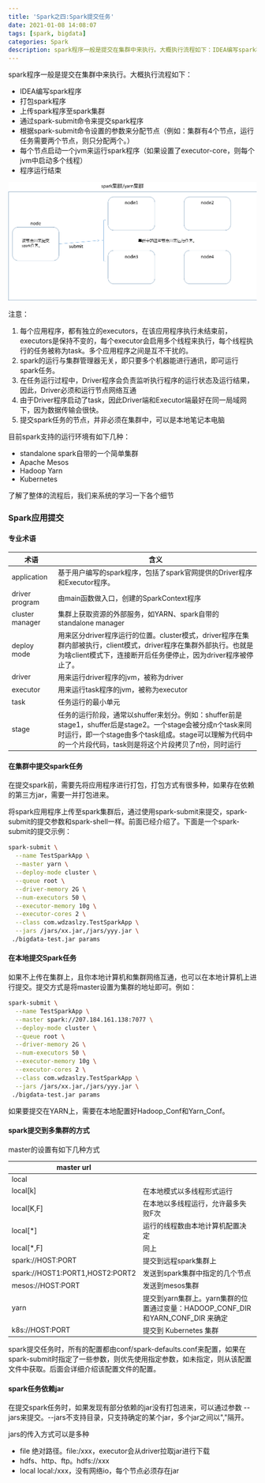 ```yaml
---
title: 'Spark之四:Spark提交任务'
date: 2021-01-08 14:08:07
tags: [spark, bigdata]
categories: Spark
description: spark程序一般是提交在集群中来执行。大概执行流程如下：IDEA编写spark程序 打包spark程序 上传spark程序至spark集群
---
```


spark程序一般是提交在集群中来执行。大概执行流程如下：

- IDEA编写spark程序
- 打包spark程序
- 上传spark程序至spark集群
- 通过spark-submit命令来提交spark程序
- 根据spark-submit命令设置的参数来分配节点（例如：集群有4个节点，运行任务需要两个节点，则只分配两个。）
- 每个节点启动一个jvm来运行spark程序（如果设置了executor-core，则每个jvm中启动多个线程）
- 程序运行结束



![](../../images/spark之四/1653904447.jpg)

注意：

1. 每个应用程序，都有独立的executors，在该应用程序执行未结束前，executors是保持不变的，每个executor会启用多个线程来执行，每个线程执行的任务被称为task。多个应用程序之间是互不干扰的。
2. spark的运行与集群管理器无关，即只要多个机器能进行通讯，即可运行spark任务。
3. 在任务运行过程中，Driver程序会负责监听执行程序的运行状态及运行结果，因此，Driver必须和运行节点网络互通
4. 由于Driver程序启动了task，因此Driver端和Executor端最好在同一局域网下，因为数据传输会很快。
5. 提交spark任务的节点，并非必须在集群中，可以是本地笔记本电脑



目前spark支持的运行环境有如下几种：

- standalone spark自带的一个简单集群
- Apache Mesos
- Hadoop Yarn
- Kubernetes 

 

了解了整体的流程后，我们来系统的学习一下各个细节



### Spark应用提交

#### 专业术语

| 术语             | 含义                                                         |
| ---------------- | ------------------------------------------------------------ |
| application      | 基于用户编写的spark程序，包括了spark官网提供的Driver程序和Executor程序。 |
| driver  program  | 由main函数做入口，创建的SparkContext程序                     |
| cluster  manager | 集群上获取资源的外部服务，如YARN、spark自带的standalone manager |
| deploy mode      | 用来区分driver程序运行的位置。cluster模式，driver程序在集群内部被执行，client模式，driver程序在集群外部执行。也就是为啥client模式下，连接断开后任务便停止，因为driver程序被停止了。 |
| driver           | 用来运行driver程序的jvm，被称为driver                        |
| executor         | 用来运行task程序的jvm，被称为executor                        |
| task             | 任务运行的最小单元                                           |
| stage            | 任务的运行阶段，通常以shuffer来划分。例如：shuffer前是stage1，shuffer后是stage2。一个stage会被分成n个task来同时运行，即一个stage由多个task组成。stage可以理解为代码中的一个片段代码，task则是将这个片段拷贝了n份，同时运行 |



#### 在集群中提交spark任务

在提交spark前，需要先将应用程序进行打包，打包方式有很多种，如果存在依赖的第三方jar，需要一并打包进来。

将spark应用程序上传至spark集群后，通过使用spark-submit来提交，spark-submit的提交参数和spark-shell一样。前面已经介绍了。下面是一个spark-submit的提交示例：

```sh
spark-submit \
  --name TestSparkApp \
  --master yarn \
  --deploy-mode cluster \
  --queue root \
  --driver-memory 2G \
  --num-executors 50 \
  --executor-memory 10g \
  --executor-cores 2 \
  --class com.wdzaslzy.TestSparkApp \
  --jars /jars/xx.jar,/jars/yyy.jar \
 ./bigdata-test.jar params
```



#### 在本地提交Spark任务

如果不上传在集群上，且你本地计算机和集群网络互通，也可以在本地计算机上进行提交。提交方式是将master设置为集群的地址即可。例如：

```sh
spark-submit \
  --name TestSparkApp \
  --master spark://207.184.161.138:7077 \
  --deploy-mode cluster \
  --queue root \
  --driver-memory 2G \
  --num-executors 50 \
  --executor-memory 10g \
  --executor-cores 2 \
  --class com.wdzaslzy.TestSparkApp \
  --jars /jars/xx.jar,/jars/yyy.jar \
 ./bigdata-test.jar params
```

如果要提交在YARN上，需要在本地配置好Hadoop_Conf和Yarn_Conf。



#### spark提交到多集群的方式

master的设置有如下几种方式

| master url                      |                                                              |
| ------------------------------- | ------------------------------------------------------------ |
| local                           |                                                              |
| local[k]                        | 在本地模式以多线程形式运行                                   |
| local[K,F]                      | 在本地以多线程运行，允许最多失败F次                          |
| local[*]                        | 运行的线程数由本地计算机配置决定                             |
| local[*,F]                      | 同上                                                         |
| spark://HOST:PORT               | 提交到远程spark集群上                                        |
| spark://HOST1:PORT1,HOST2:PORT2 | 发送到spark集群中指定的几个节点                              |
| mesos://HOST:PORT               | 发送到mesos集群                                              |
| yarn                            | 提交到yarn集群上。yarn集群的位置通过变量：HADOOP_CONF_DIR 和YARN_CONF_DIR  来确定 |
| k8s://HOST:PORT                 | 提交到  Kubernetes 集群                                      |

spark提交任务时，所有的配置都由conf/spark-defaults.conf来配置，如果在spark-submit时指定了一些参数，则优先使用指定参数，如未指定，则从该配置文件中获取。后面会详细介绍该配置文件的配置。



#### spark任务依赖jar

在提交spark任务时，如果发现有部分依赖的jar没有打包进来，可以通过参数 --jars来提交。--jars不支持目录，只支持确定的某个jar，多个jar之间以","隔开。

jars的传入方式可以是多种
 - file  绝对路径。file:/xxx，executor会从driver拉取jar进行下载
 - hdfs、http、ftp。hdfs://xxx
 - local  local:/xxx，没有网络io，每个节点必须存在jar

